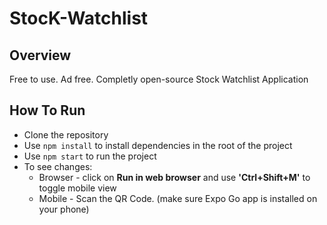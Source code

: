# StocK-Watchlist

## Overview
Free to use. Ad free. Completly open-source Stock Watchlist Application 

## How To Run
- Clone the repository
- Use `npm install` to install dependencies in the root of the project
- Use `npm start` to run the project
- To see changes:
  - Browser - click on <b>Run in web browser</b> and use <b>'Ctrl+Shift+M'</b> to toggle mobile view
  - Mobile - Scan the QR Code. (make sure Expo Go app is installed on your phone)
